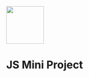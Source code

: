 <img align="centre" src="https://media0.giphy.com/media/v1.Y2lkPTc5MGI3NjExZWxtajV5NWJpdWV2cjJucWxrajdqdXhsaWpzNTd0bnhuNHNhanRocSZlcD12MV9pbnRlcm5hbF9naWZfYnlfaWQmY3Q9Zw/WhY7LHnGaJqeHUIcvr/giphy.gif" height="100" width="100" />


<h1>JS Mini Project</h1>
